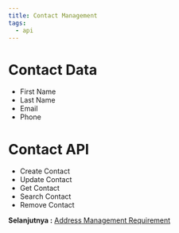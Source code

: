 ```yaml
---
title: Contact Management
tags:
  - api
---
```


# Contact Data

- First Name
- Last Name
- Email
- Phone

# Contact API

- Create Contact
- Update Contact
- Get Contact
- Search Contact
- Remove Contact

**Selanjutnya :** [Address Management Requirement](addressmanagement.md)